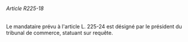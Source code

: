 ###### Article R225-18

Le mandataire prévu à l'article L. 225-24 est désigné par le président du tribunal de commerce, statuant sur requête.

